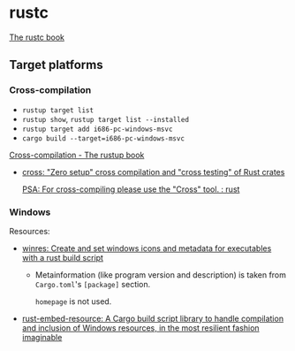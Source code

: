 # rustc
[The rustc book](https://doc.rust-lang.org/rustc/what-is-rustc.html)

## Target platforms
### Cross-compilation
- `rustup target list`
- `rustup show`, `rustup target list --installed`
- `rustup target add i686-pc-windows-msvc`
- `cargo build --target=i686-pc-windows-msvc`

[Cross-compilation - The rustup book](https://rust-lang.github.io/rustup/cross-compilation.html)

- [cross: "Zero setup" cross compilation and "cross testing" of Rust crates](https://github.com/cross-rs/cross)

  [PSA: For cross-compiling please use the "Cross" tool. : rust](https://www.reddit.com/r/rust/comments/18z5g3g/psa_for_crosscompiling_please_use_the_cross_tool/)

### Windows
Resources:
- [winres: Create and set windows icons and metadata for executables with a rust build script](https://github.com/mxre/winres)
  - Metainformation (like program version and description) is taken from `Cargo.toml`'s `[package]` section.

    `homepage` is not used.
- [rust-embed-resource: A Cargo build script library to handle compilation and inclusion of Windows resources, in the most resilient fashion imaginable](https://github.com/nabijaczleweli/rust-embed-resource)